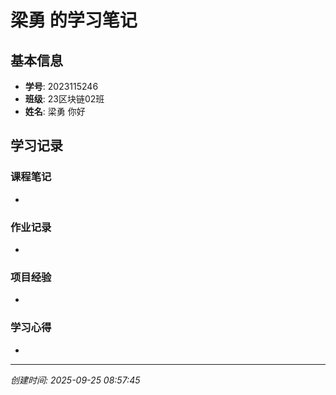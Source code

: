 # 梁勇 的学习笔记

## 基本信息
- **学号**: 2023115246
- **班级**: 23区块链02班
- **姓名**: 梁勇
你好
## 学习记录

### 课程笔记
- 

### 作业记录
- 

### 项目经验
- 

### 学习心得
- 

---
*创建时间: 2025-09-25 08:57:45*
